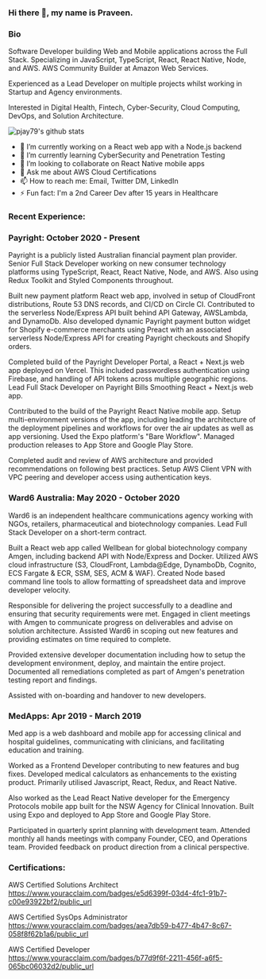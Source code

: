 ### Hi there 👋, my name is Praveen. 

### Bio

Software Developer building Web and Mobile applications across the Full Stack. Specializing in JavaScript, TypeScript, React, React Native, Node, and AWS. AWS Community Builder at Amazon Web Services.

Experienced as a Lead Developer on multiple projects whilst working in Startup and Agency environments. 

Interested in Digital Health, Fintech, Cyber-Security, Cloud Computing, DevOps, and Solution Architecture.

![pjay79's github stats](https://github-readme-stats.vercel.app/api?username=pjay79&show_icons=true&theme=cobalt)

- 🔭 I’m currently working on a React web app with a Node.js backend
- 🌱 I’m currently learning CyberSecurity and Penetration Testing
- 👯 I’m looking to collaborate on React Native mobile apps
- 💬 Ask me about AWS Cloud Certifications
- 📫 How to reach me: Email, Twitter DM, LinkedIn
- ⚡ Fun fact: I'm a 2nd Career Dev after 15 years in Healthcare

### Recent Experience:

### Payright: October 2020 - Present

Payright is a publicly listed Australian financial payment plan provider. Senior Full Stack Developer working on new consumer technology platforms using TypeScript, React, React Native, Node, and AWS. Also using Redux Toolkit and Styled Components throughout.

Built new payment platform React web app, involved in setup of CloudFront distributions, Route 53 DNS records, and CI/CD on Circle CI. Contributed to the serverless Node/Express API built behind API Gateway, AWSLambda, and DynamoDb. Also developed dynamic Payright payment button widget for Shopify e-commerce merchants using Preact with an associated serverless Node/Express API for creating Payright checkouts and Shopify orders.

Completed build of the Payright Developer Portal, a React + Next.js web app deployed on Vercel. This included passwordless authentication using Firebase, and handling of API tokens across multiple geographic regions. Lead Full Stack Developer on Payright Bills Smoothing React + Next.js web app.

Contributed to the build of the Payright React Native mobile app. Setup multi-environment versions of the app, including leading the architecture of the deployment pipelines and workflows for over the air updates as well as app versioning. Used the Expo platform's "Bare Workflow". Managed production releases to App Store and Google Play Store.

Completed audit and review of AWS architecture and provided recommendations on following best practices. Setup AWS Client VPN with VPC peering and developer access using authentication keys.

### Ward6 Australia: May 2020 - October 2020

Ward6 is an independent healthcare communications agency working with NGOs, retailers, pharmaceutical and biotechnology companies. Lead Full Stack Developer on a short-term contract.

Built a React web app called Wellbean for global biotechnology company Amgen, including backend API with Node/Express and Docker. Utilized AWS cloud infrastructure (S3, CloudFront, Lambda@Edge, DynamboDb, Cognito, ECS Fargate & ECR, SSM, SES, ACM & WAF).  Created Node based command line tools to allow formatting of spreadsheet data and improve developer velocity.

Responsible for delivering the project successfully to a deadline and ensuring that security requirements were met. Engaged in client meetings with Amgen to communicate progress on deliverables and advise on solution architecture. Assisted Ward6 in scoping out new features and providing estimates on time required to complete.

Provided extensive developer documentation including how to setup the development environment, deploy, and maintain the entire project. Documented all remediations completed as part of Amgen's penetration testing report and findings. 

Assisted with on-boarding and handover to new developers.

### MedApps: Apr 2019 - March 2019

Med app is a web dashboard and mobile app for accessing clinical and hospital guidelines, communicating with clinicians, and facilitating education and training.

Worked as a Frontend Developer contributing to new features and bug fixes. Developed medical calculators as enhancements to the existing product. Primarily utilised Javascript, React, Redux, and React Native.

Also worked as the Lead React Native developer for the Emergency Protocols mobile app built for the NSW Agency for Clinical Innovation. Built using Expo and deployed to App Store and Google Play Store.

Participated in quarterly sprint planning with development team. Attended monthly all hands meetings with company Founder, CEO, and Operations team. Provided feedback on product direction from a clinical perspective.

### Certifications:

AWS Certified Solutions Architect  
https://www.youracclaim.com/badges/e5d6399f-03d4-4fc1-91b7-c00e93922bf2/public_url

AWS Certified SysOps Administrator  
https://www.youracclaim.com/badges/aea7db59-b477-4b47-8c67-058f8f62b1a6/public_url

AWS Certified Developer  
https://www.youracclaim.com/badges/b77d9f6f-2211-456f-a6f5-065bc06032d2/public_url

